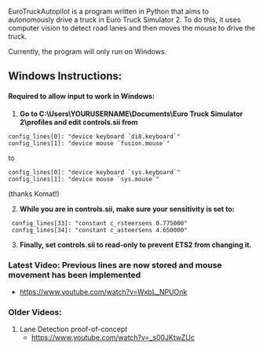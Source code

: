 EuroTruckAutopilot is a program written in Python that aims to autonomously drive a truck in Euro Truck Simulator 2. To do this, it uses computer vision to detect road lanes and then moves the mouse to drive the truck.

Currently, the program will only run on Windows. 

## Windows Instructions:
#### Required to allow input to work in Windows:
1. **Go to C:\Users\YOURUSERNAME\Documents\Euro Truck Simulator 2\profiles and edit controls.sii from** 
```
config_lines[0]: "device keyboard `di8.keyboard`"
config_lines[1]: "device mouse `fusion.mouse`"
```
to 
```
config_lines[0]: "device keyboard `sys.keyboard`"
config_lines[1]: "device mouse `sys.mouse`"
```
(thanks Komat!)

2. **While you are in controls.sii, make sure your sensitivity is set to:**
```
 config_lines[33]: "constant c_rsteersens 0.775000"
 config_lines[34]: "constant c_asteersens 4.650000"
```
3. **Finally, set controls.sii to read-only to prevent ETS2 from changing it.**

### Latest Video: Previous lines are now stored and mouse movement has been implemented

- https://www.youtube.com/watch?v=WxbL_NPUOnk

### Older Videos: 
1. Lane Detection proof-of-concept
    - https://www.youtube.com/watch?v=_s00JKtwZUc
